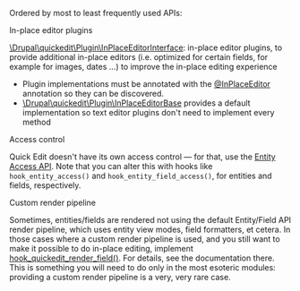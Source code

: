Ordered by most to least frequently used APIs:

In-place editor plugins

[\\Drupal\\quickedit\\Plugin\\InPlaceEditorInterface](https://api.drupal.org/api/drupal/core%21modules%21quickedit%21src%21Plugin%21InPlaceEditorInterface.php/interface/InPlaceEditorInterface/8): in-place editor plugins, to provide additional in-place editors (i.e. optimized for certain fields, for example for images, dates …) to improve the in-place editing experience
* Plugin implementations must be annotated with the [@InPlaceEditor](https://api.drupal.org/api/drupal/core%21modules%21quickedit%21src%21Annotation%21InPlaceEditor.php/class/InPlaceEditor/8) annotation so they can be discovered.
* [\\Drupal\\quickedit\\Plugin\\InPlaceEditorBase](https://api.drupal.org/api/drupal/core%21modules%21quickedit%21src%21Plugin%21InPlaceEditorBase.php/class/InPlaceEditorBase/8) provides a default implementation so text editor plugins don't need to implement every method

Access control

Quick Edit doesn't have its own access control — for that, use the [Entity Access API](/docs/8/api/entity-api/access-on-entities-tbd). Note that you can alter this with hooks like `hook_entity_access()` and `hook_entity_field_access()`, for entities and fields, respectively.

Custom render pipeline

Sometimes, entities/fields are rendered not using the default Entity/Field API render pipeline, which uses entity view modes, field formatters, et cetera. In those cases where a custom render pipeline is used, and you still want to make it possible to do in-place editing, implement [hook\_quickedit\_render\_field()](https://api.drupal.org/api/drupal/core%21modules%21quickedit%21quickedit.api.php/function/hook%5Fquickedit%5Frender%5Ffield/8). For details, see the documentation there. This is something you will need to do only in the most esoteric modules: providing a custom render pipeline is a very, very rare case.
